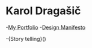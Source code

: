 # Karol Dragašič
-[My Portfolio](https://www.figma.com/proto/PZxLxHCPHRFrsOCNYGlNWf/Untitled?node-id=0-1&t=OSOlXtvctOKAVqXd-1)
-[Design  Manifesto](01-design-manifesto)

-{Story telling}()
